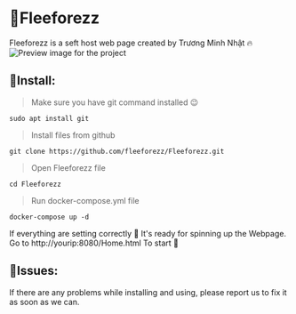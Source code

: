 # 🌿Fleeforezz
Fleeforezz is a seft host web page created by Trương Minh Nhật 🔥
![Preview image for the project](/../main/preview.png)
## 🔰Install:
> Make sure you have git command installed 😉
```
sudo apt install git 
```
> Install files from github 
```
git clone https://github.com/fleeforezz/Fleeforezz.git
```
> Open Fleeforezz file
```
cd Fleeforezz
```
> Run docker-compose.yml file
```
docker-compose up -d
```
If everything are setting correctly 💎 It's ready for spinning up the Webpage. Go to http://yourip:8080/Home.html To start 🌟

## 🐞Issues:
If there are any problems while installing and using, please report us to fix it as soon as we can.
